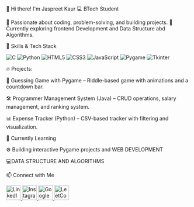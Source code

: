 👋 Hi there! I'm Jaspreet Kaur 
💻 BTech Student

🔹 Passionate about coding, problem-solving, and building projects.
🔹 Currently exploring frontend Development and Data Structure abd Algorithms.

🚀 Skills & Tech Stack

<p align="left">
  <img src="https://img.shields.io/badge/-C-blue?style=for-the-badge&logo=c&logoColor=white" alt="C">
  <img src="https://img.shields.io/badge/-Python-yellow?style=for-the-badge&logo=python&logoColor=white" alt="Python">
  <img src="https://img.shields.io/badge/-HTML5-orange?style=for-the-badge&logo=html5&logoColor=white" alt="HTML5">
  <img src="https://img.shields.io/badge/-CSS3-blue?style=for-the-badge&logo=css3&logoColor=white" alt="CSS3">
  <img src="https://img.shields.io/badge/-JavaScript-yellow?style=for-the-badge&logo=javascript&logoColor=white" alt="JavaScript">
  <img src="https://img.shields.io/badge/-Pygame-green?style=for-the-badge&logo=python&logoColor=white" alt="Pygame">
  <img src="https://img.shields.io/badge/-Tkinter-9cf?style=for-the-badge&logo=python&logoColor=white" alt="Tkinter">
</p>

🔥 Projects:

🎯 Guessing Game with Pygame – Riddle-based game with animations and a countdown bar.

🛠️ Programmer Management System (Java) – CRUD operations, salary management, and ranking system.

📊 Expense Tracker (Python) – CSV-based tracker with filtering and visualization.

🌱 Currently Learning

⚙️ Building interactive Pygame projects and WEB DEVELOPMENT

💻DATA STRUCTURE AND ALGORITHMS

📫 Connect with Me  

<a href="https://www.linkedin.com/in/jaspreet-kaur-09a077307" target="_blank">
    <img src="https://cdn.jsdelivr.net/gh/devicons/devicon/icons/linkedin/linkedin-original.svg" alt="LinkedIn" width="40" height="40"/>
</a>

<a href="https://www.instagram.com/jass.kaur9977" target="_blank">
    <img src="https://img.icons8.com/fluency/48/instagram-new.png" alt="Instagram" width="40" height="40"/>
</a>

<a href="https://g.dev/jaspreet12" target="_blank">
    <img src="https://img.icons8.com/color/48/google-logo.png" alt="Google Dev" width="40" height="40"/>
</a>

<a href="https://leetcode.com/jaspreet12" target="_blank">
    <img src="https://upload.wikimedia.org/wikipedia/commons/1/19/LeetCode_logo_black.png" alt="LeetCode" width="40" height="40"/>
</a>

